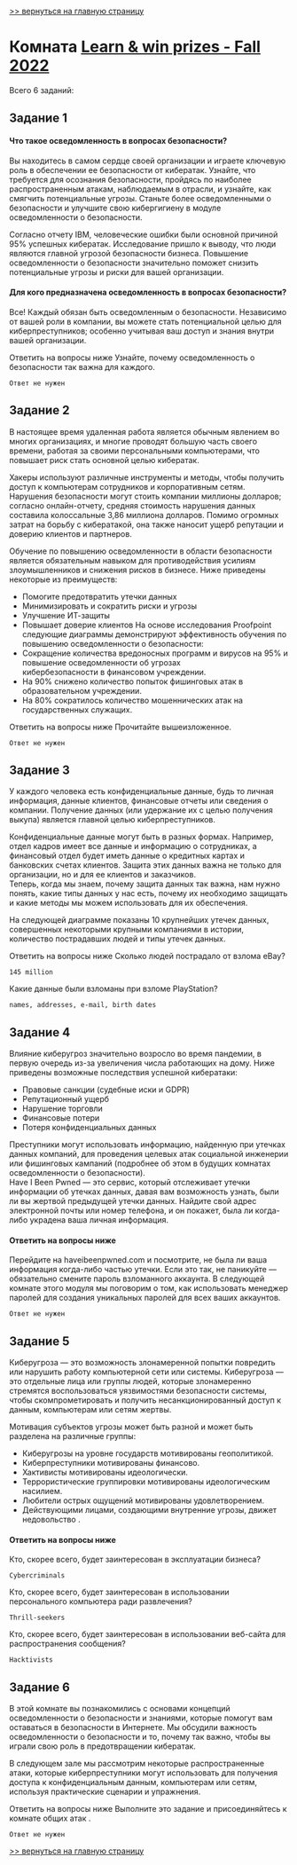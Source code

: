 [>> вернуться на главную страницу](https://github.com/BEPb/tryhackme/blob/master/README.md)

# Комната [Learn & win prizes - Fall 2022](https://tryhackme.com/r/room/securityawarenessintro) 

Всего 6 заданий:
## Задание 1
#### Что такое осведомленность в вопросах безопасности?

Вы находитесь в самом сердце своей организации и играете ключевую роль в обеспечении ее безопасности от кибератак. 
Узнайте, что требуется для осознания безопасности, пройдясь по наиболее распространенным атакам, наблюдаемым в 
отрасли, и узнайте, как смягчить потенциальные угрозы. Станьте более осведомленными о безопасности и улучшите свою 
кибергигиену в модуле осведомленности о безопасности.

Согласно отчету IBM, человеческие ошибки были основной причиной 95% успешных кибератак. Исследование пришло к 
выводу, что люди являются главной угрозой безопасности бизнеса. Повышение осведомленности о безопасности 
значительно поможет снизить потенциальные угрозы и риски для вашей организации.

#### Для кого предназначена осведомленность в вопросах безопасности?

Все! Каждый обязан быть осведомленным о безопасности. Независимо от вашей роли в компании, вы можете стать 
потенциальной целью для киберпреступников; особенно учитывая ваш доступ и знания внутри вашей организации. 

Ответить на вопросы ниже
Узнайте, почему осведомленность о безопасности так важна для каждого.
```commandline
Ответ не нужен
```

## Задание 2
В настоящее время удаленная работа является обычным явлением во многих организациях, и многие проводят большую часть 
своего времени, работая за своими персональными компьютерами, что повышает риск стать основной целью кибератак. 

Хакеры используют различные инструменты и методы, чтобы получить доступ к компьютерам сотрудников и корпоративным 
сетям. Нарушения безопасности могут стоить компании миллионы долларов; согласно онлайн-отчету, средняя стоимость 
нарушения данных составила колоссальные  3,86  миллиона долларов. Помимо огромных затрат на борьбу с кибератакой, 
она также наносит ущерб репутации и доверию клиентов и партнеров.



Обучение по повышению осведомленности в области безопасности является обязательным навыком для противодействия 
усилиям злоумышленников и снижения рисков в бизнесе.  Ниже приведены некоторые из преимуществ:

- Помогите предотвратить утечки данных
- Минимизировать и сократить риски и угрозы
- Улучшение ИТ-защиты
- Повышает доверие клиентов
На основе исследования Proofpoint следующие диаграммы  демонстрируют эффективность обучения по повышению 
  осведомленности о безопасности:
- Сокращение количества вредоносных программ и вирусов на 95% и повышение осведомленности об угрозах  
 кибербезопасности в финансовом учреждении.
- На 90% снижено количество попыток фишинговых атак в образовательном учреждении.
- На 80%  сократилось количество мошеннических атак на государственных служащих.

Ответить на вопросы ниже
Прочитайте вышеизложенное.

```commandline
Ответ не нужен
```

## Задание 3
У каждого человека есть конфиденциальные данные, будь то личная информация, данные клиентов, финансовые отчеты или 
сведения о компании. Получение данных (или удержание их с целью получения выкупа) является главной целью 
киберпреступников.  

Конфиденциальные данные могут быть в разных формах. Например, отдел кадров имеет все данные и информацию о 
сотрудниках, а финансовый отдел будет иметь данные о кредитных картах и банковских счетах клиентов. Защита этих 
данных важна не только для организации, но и для ее клиентов и заказчиков.   
Теперь, когда мы знаем, почему защита данных так важна, нам нужно понять, какие типы данных у нас есть, почему их 
необходимо защищать и какие методы мы можем использовать для их обеспечения.

На следующей диаграмме показаны 10 крупнейших утечек данных, совершенных некоторыми крупными компаниями в истории, 
количество пострадавших людей и типы утечек данных.


Ответить на вопросы ниже
Сколько людей пострадало от взлома eBay?

```commandline
145 million
```

Какие данные были взломаны при взломе PlayStation?
 
```commandline
names, addresses, e-mail, birth dates
```

## Задание 4
Влияние киберугроз значительно возросло во время пандемии, в первую очередь из-за увеличения числа работающих на 
дому.  Ниже приведены возможные последствия успешной кибератаки: 
- Правовые санкции (судебные иски и GDPR)
- Репутационный ущерб
- Нарушение торговли
- Финансовые потери
- Потеря конфиденциальных данных


Преступники могут использовать информацию, найденную при утечках данных компаний, для проведения целевых атак 
социальной инженерии или фишинговых кампаний (подробнее об этом в будущих комнатах осведомленности о безопасности).  
Have I Been Pwned  — это сервис, который отслеживает утечки информации об утечках данных, давая вам возможность 
узнать, были ли вы жертвой предыдущей утечки данных. Найдите свой адрес электронной почты или номер телефона, и он 
покажет, была ли когда-либо украдена ваша личная информация.    


#### Ответить на вопросы ниже
Перейдите на haveibeenpwned.com и посмотрите, не была ли ваша информация когда-либо частью утечки. Если это так, не 
паникуйте — обязательно смените пароль взломанного аккаунта. В следующей комнате этого модуля мы поговорим о том, 
как использовать менеджер паролей для создания уникальных паролей для всех ваших аккаунтов.  
 
```commandline
Ответ не нужен
```

## Задание 5
Киберугроза — это возможность злонамеренной попытки повредить или нарушить работу компьютерной сети или системы. 
Киберугроза —  это отдельные лица или группы людей, которые злонамеренно стремятся воспользоваться уязвимостями 
безопасности системы, чтобы скомпрометировать и получить несанкционированный доступ к данным, компьютерам или сетям 
жертвы.   

Мотивация субъектов угрозы может быть разной и может быть разделена на различные группы:
- Киберугрозы на уровне государств мотивированы геополитикой.
- Киберпреступники мотивированы финансово.
- Хактивисты мотивированы идеологически.
- Террористические группировки мотивированы идеологическим насилием.
- Любители острых ощущений мотивированы удовлетворением.
- Действующими лицами, создающими внутренние угрозы, движет недовольство .


#### Ответить на вопросы ниже
Кто, скорее всего, будет заинтересован в эксплуатации бизнеса? 

```commandline
Cybercriminals
```

Кто, скорее всего, будет заинтересован в использовании персонального компьютера ради развлечения? 

```commandline
Thrill-seekers
```

Кто, скорее всего, будет заинтересован в использовании веб-сайта для распространения сообщения? 

```commandline
Hacktivists
```

## Задание 6
В этой комнате вы познакомились с основами концепций осведомленности о безопасности и знаниями, которые помогут вам 
оставаться в безопасности в Интернете. Мы обсудили важность осведомленности о безопасности и то, почему так важно, 
чтобы вы играли свою роль в предотвращении кибератак.  

В следующем зале мы рассмотрим некоторые распространенные атаки, которые киберпреступники могут использовать для 
получения доступа к конфиденциальным данным, компьютерам или сетям, используя практические сценарии и упражнения.  

Ответить на вопросы ниже
Выполните это задание и присоединяйтесь к  комнате общих атак  .
```commandline
Ответ не нужен
```

[>> вернуться на главную страницу](https://github.com/BEPb/tryhackme/blob/master/README.md)